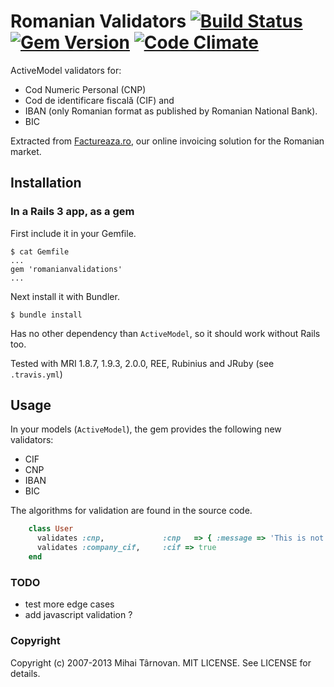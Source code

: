 # Romanian Validators [![Build Status](https://travis-ci.org/mtarnovan/romanianvalidators.png)](https://travis-ci.org/mtarnovan/romanianvalidators) [![Gem Version](https://badge.fury.io/rb/romanianvalidators.png)](http://badge.fury.io/rb/romanianvalidators) [![Code Climate](https://codeclimate.com/github/mtarnovan/romanianvalidators.png)](https://codeclimate.com/github/mtarnovan/romanianvalidators)

ActiveModel validators for:

  * Cod Numeric Personal (CNP)
  * Cod de identificare fiscală (CIF) and
  * IBAN (only Romanian format as published by Romanian National Bank).
  * BIC

Extracted from [Factureaza.ro](https://factureaza.ro), our online invoicing solution for the Romanian market.

## Installation

### In a Rails 3 app, as a gem

First include it in your Gemfile.

    $ cat Gemfile
    ...
    gem 'romanianvalidations'
    ...

Next install it with Bundler.

    $ bundle install

Has no other dependency than `ActiveModel`, so it should work without Rails too.

Tested with MRI 1.8.7, 1.9.3, 2.0.0, REE, Rubinius and JRuby (see `.travis.yml`)

## Usage

In your models (`ActiveModel`), the gem provides the following new validators:
* CIF
* CNP
* IBAN
* BIC

The algorithms for validation are found in the source code.

```ruby
    class User
      validates :cnp,             :cnp   => { :message => 'This is not a valid CNP'}
      validates :company_cif,     :cif => true
    end
```

### TODO

  * test more edge cases
  * add javascript validation ?

### Copyright

Copyright (c) 2007-2013 Mihai Târnovan. MIT LICENSE. See LICENSE for details.
